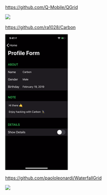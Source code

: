 https://github.com/Q-Mobile/QGrid

![](https://github.com/Q-Mobile/QGrid/raw/master/QGridDemo.gif)

https://github.com/ra1028/Carbon

![](https://raw.githubusercontent.com/ra1028/Carbon/master/assets/form.gif)

https://github.com/paololeonardi/WaterfallGrid

![](https://camo.githubusercontent.com/f78491809f99e5751bcd29d23a4072ed3c4d0dc335330f26957d4f211fe48b52/68747470733a2f2f70616f6c6f6c656f6e617264692e6769746875622e696f2f776174657266616c6c677269642f7265736f75726365732f64656d6f312e706e67)

